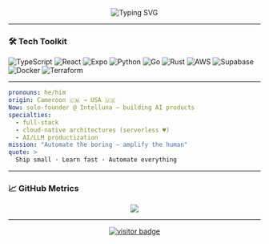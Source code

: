 <!-- GitHub Profile README — @iotashi -->

<div align="center">
  <img src="https://readme-typing-svg.demolab.com?font=Fira+Code&size=28&duration=3000&pause=400&color=36BCF7&center=true&vCenter=true&width=800&height=110&lines=Hi%2C+I'm+Cedric+Ngandjouo;aka+iotashi+%F0%9F%8C%9F;Engineer+%E2%86%92+Indie+Founder+%E2%86%92+DevRel" alt="Typing SVG" />
</div>

---

### 🛠 Tech Toolkit
![TypeScript](https://img.shields.io/badge/TypeScript-007ACC?style=for-the-badge&logo=typescript&logoColor=white)
![React](https://img.shields.io/badge/React-61DAFB?style=for-the-badge&logo=react&logoColor=black)
![Expo](https://img.shields.io/badge/Expo-000020?style=for-the-badge&logo=expo&logoColor=white)
![Python](https://img.shields.io/badge/Python-3776AB?style=for-the-badge&logo=python&logoColor=white)
![Go](https://img.shields.io/badge/Go-00ADD8?style=for-the-badge&logo=go&logoColor=white)
![Rust](https://img.shields.io/badge/Rust-000000?style=for-the-badge&logo=rust&logoColor=orange)
![AWS](https://img.shields.io/badge/AWS-232F3E?style=for-the-badge&logo=amazon-aws&logoColor=orange)
![Supabase](https://img.shields.io/badge/Supabase-3ECF8E?style=for-the-badge&logo=supabase&logoColor=white)
![Docker](https://img.shields.io/badge/Docker-2496ED?style=for-the-badge&logo=docker&logoColor=white)
![Terraform](https://img.shields.io/badge/Terraform-844FBA?style=for-the-badge&logo=terraform&logoColor=white)

---

```yaml
pronouns: he/him
origin: Cameroon 🇨🇲 → USA 🇺🇸
Now: solo‑founder @ Intelluna — building AI products
specialties:
  - full‑stack
  - cloud‑native architectures (serverless ♥)
  - AI/LLM productization
mission: "Automate the boring — amplify the human"
quote: >
  Ship small · Learn fast · Automate everything
```

---

### 📈 GitHub Metrics
<p align="center">
  <img src="https://streak-stats.demolab.com?user=iotashi&theme=tokyonight&hide_border=true">
</p>

---
<p align="center">
  <a href="https://visitor-badge.laobi.icu/badge?page_id=iotashi.iotashi" target="_blank">
    <img src="https://visitor-badge.laobi.icu/badge?page_id=iotashi.iotashi" alt="visitor badge">
  </a>
</p>
